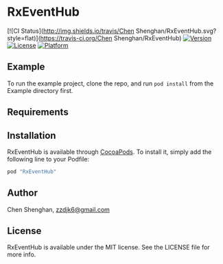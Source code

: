 # RxEventHub

[![CI Status](http://img.shields.io/travis/Chen Shenghan/RxEventHub.svg?style=flat)](https://travis-ci.org/Chen Shenghan/RxEventHub)
[![Version](https://img.shields.io/cocoapods/v/RxEventHub.svg?style=flat)](http://cocoapods.org/pods/RxEventHub)
[![License](https://img.shields.io/cocoapods/l/RxEventHub.svg?style=flat)](http://cocoapods.org/pods/RxEventHub)
[![Platform](https://img.shields.io/cocoapods/p/RxEventHub.svg?style=flat)](http://cocoapods.org/pods/RxEventHub)

## Example

To run the example project, clone the repo, and run `pod install` from the Example directory first.

## Requirements

## Installation

RxEventHub is available through [CocoaPods](http://cocoapods.org). To install
it, simply add the following line to your Podfile:

```ruby
pod "RxEventHub"
```

## Author

Chen Shenghan, zzdjk6@gmail.com

## License

RxEventHub is available under the MIT license. See the LICENSE file for more info.
